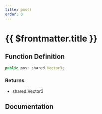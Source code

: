 ```yaml
---
title: pos()
order: 0
---
```


# {{ $frontmatter.title }}

## Function Definition

```ts
public pos: shared.Vector3;
```

### Returns

* shared.Vector3

## Documentation

<!--@include: ./parts/pos.md-->
